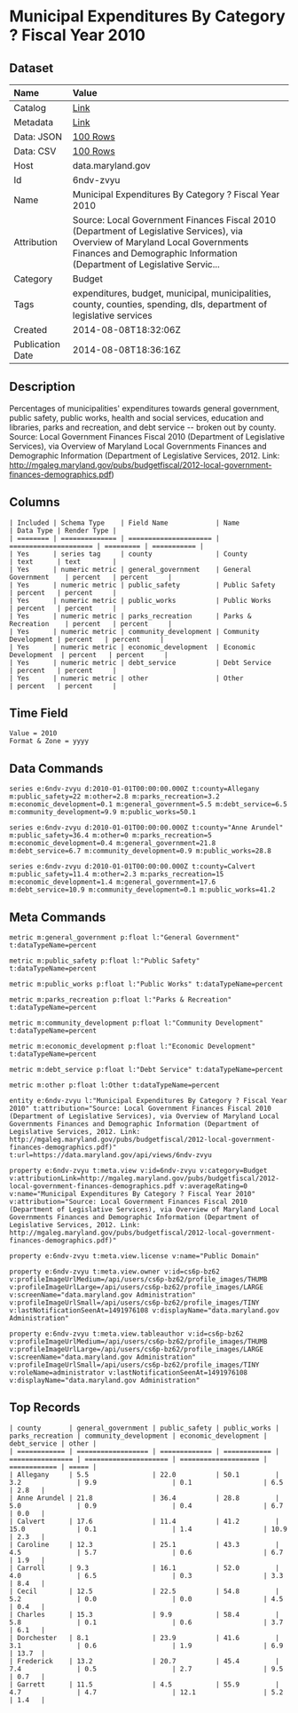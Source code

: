 # Municipal Expenditures By Category ? Fiscal Year 2010

## Dataset

| Name | Value |
| :--- | :---- |
| Catalog | [Link](https://catalog.data.gov/dataset/municipal-expenditures-by-category-fiscal-year-2010-85332) |
| Metadata | [Link](https://data.maryland.gov/api/views/6ndv-zvyu) |
| Data: JSON | [100 Rows](https://data.maryland.gov/api/views/6ndv-zvyu/rows.json?max_rows=100) |
| Data: CSV | [100 Rows](https://data.maryland.gov/api/views/6ndv-zvyu/rows.csv?max_rows=100) |
| Host | data.maryland.gov |
| Id | 6ndv-zvyu |
| Name | Municipal Expenditures By Category ? Fiscal Year 2010 |
| Attribution | Source: Local Government Finances Fiscal 2010 (Department of Legislative Services), via Overview of Maryland Local Governments Finances and Demographic Information (Department of Legislative Servic... |
| Category | Budget |
| Tags | expenditures, budget, municipal, municipalities, county, counties, spending, dls, department of legislative services |
| Created | 2014-08-08T18:32:06Z |
| Publication Date | 2014-08-08T18:36:16Z |

## Description

Percentages of municipalities' expenditures towards general government, public safety, public works, health and social services, education and libraries, parks and recreation, and debt service -- broken out by county. Source: Local Government Finances Fiscal 2010 (Department of Legislative Services), via Overview of Maryland Local Governments Finances and Demographic Information (Department of Legislative Services, 2012. Link: http://mgaleg.maryland.gov/pubs/budgetfiscal/2012-local-government-finances-demographics.pdf)

## Columns

```ls
| Included | Schema Type    | Field Name            | Name                  | Data Type | Render Type |
| ======== | ============== | ===================== | ===================== | ========= | =========== |
| Yes      | series tag     | county                | County                | text      | text        |
| Yes      | numeric metric | general_government    | General Government    | percent   | percent     |
| Yes      | numeric metric | public_safety         | Public Safety         | percent   | percent     |
| Yes      | numeric metric | public_works          | Public Works          | percent   | percent     |
| Yes      | numeric metric | parks_recreation      | Parks & Recreation    | percent   | percent     |
| Yes      | numeric metric | community_development | Community Development | percent   | percent     |
| Yes      | numeric metric | economic_development  | Economic Development  | percent   | percent     |
| Yes      | numeric metric | debt_service          | Debt Service          | percent   | percent     |
| Yes      | numeric metric | other                 | Other                 | percent   | percent     |
```

## Time Field

```ls
Value = 2010
Format & Zone = yyyy
```

## Data Commands

```ls
series e:6ndv-zvyu d:2010-01-01T00:00:00.000Z t:county=Allegany m:public_safety=22 m:other=2.8 m:parks_recreation=3.2 m:economic_development=0.1 m:general_government=5.5 m:debt_service=6.5 m:community_development=9.9 m:public_works=50.1

series e:6ndv-zvyu d:2010-01-01T00:00:00.000Z t:county="Anne Arundel" m:public_safety=36.4 m:other=0 m:parks_recreation=5 m:economic_development=0.4 m:general_government=21.8 m:debt_service=6.7 m:community_development=0.9 m:public_works=28.8

series e:6ndv-zvyu d:2010-01-01T00:00:00.000Z t:county=Calvert m:public_safety=11.4 m:other=2.3 m:parks_recreation=15 m:economic_development=1.4 m:general_government=17.6 m:debt_service=10.9 m:community_development=0.1 m:public_works=41.2
```

## Meta Commands

```ls
metric m:general_government p:float l:"General Government" t:dataTypeName=percent

metric m:public_safety p:float l:"Public Safety" t:dataTypeName=percent

metric m:public_works p:float l:"Public Works" t:dataTypeName=percent

metric m:parks_recreation p:float l:"Parks & Recreation" t:dataTypeName=percent

metric m:community_development p:float l:"Community Development" t:dataTypeName=percent

metric m:economic_development p:float l:"Economic Development" t:dataTypeName=percent

metric m:debt_service p:float l:"Debt Service" t:dataTypeName=percent

metric m:other p:float l:Other t:dataTypeName=percent

entity e:6ndv-zvyu l:"Municipal Expenditures By Category ? Fiscal Year 2010" t:attribution="Source: Local Government Finances Fiscal 2010 (Department of Legislative Services), via Overview of Maryland Local Governments Finances and Demographic Information (Department of Legislative Services, 2012. Link: http://mgaleg.maryland.gov/pubs/budgetfiscal/2012-local-government-finances-demographics.pdf)" t:url=https://data.maryland.gov/api/views/6ndv-zvyu

property e:6ndv-zvyu t:meta.view v:id=6ndv-zvyu v:category=Budget v:attributionLink=http://mgaleg.maryland.gov/pubs/budgetfiscal/2012-local-government-finances-demographics.pdf v:averageRating=0 v:name="Municipal Expenditures By Category ? Fiscal Year 2010" v:attribution="Source: Local Government Finances Fiscal 2010 (Department of Legislative Services), via Overview of Maryland Local Governments Finances and Demographic Information (Department of Legislative Services, 2012. Link: http://mgaleg.maryland.gov/pubs/budgetfiscal/2012-local-government-finances-demographics.pdf)"

property e:6ndv-zvyu t:meta.view.license v:name="Public Domain"

property e:6ndv-zvyu t:meta.view.owner v:id=cs6p-bz62 v:profileImageUrlMedium=/api/users/cs6p-bz62/profile_images/THUMB v:profileImageUrlLarge=/api/users/cs6p-bz62/profile_images/LARGE v:screenName="data.maryland.gov Administration" v:profileImageUrlSmall=/api/users/cs6p-bz62/profile_images/TINY v:lastNotificationSeenAt=1491976108 v:displayName="data.maryland.gov Administration"

property e:6ndv-zvyu t:meta.view.tableauthor v:id=cs6p-bz62 v:profileImageUrlMedium=/api/users/cs6p-bz62/profile_images/THUMB v:profileImageUrlLarge=/api/users/cs6p-bz62/profile_images/LARGE v:screenName="data.maryland.gov Administration" v:profileImageUrlSmall=/api/users/cs6p-bz62/profile_images/TINY v:roleName=administrator v:lastNotificationSeenAt=1491976108 v:displayName="data.maryland.gov Administration"
```

## Top Records

```ls
| county       | general_government | public_safety | public_works | parks_recreation | community_development | economic_development | debt_service | other | 
| ============ | ================== | ============= | ============ | ================ | ===================== | ==================== | ============ | ===== | 
| Allegany     | 5.5                | 22.0          | 50.1         | 3.2              | 9.9                   | 0.1                  | 6.5          | 2.8   | 
| Anne Arundel | 21.8               | 36.4          | 28.8         | 5.0              | 0.9                   | 0.4                  | 6.7          | 0.0   | 
| Calvert      | 17.6               | 11.4          | 41.2         | 15.0             | 0.1                   | 1.4                  | 10.9         | 2.3   | 
| Caroline     | 12.3               | 25.1          | 43.3         | 4.5              | 5.7                   | 0.6                  | 6.7          | 1.9   | 
| Carroll      | 9.3                | 16.1          | 52.0         | 4.0              | 6.5                   | 0.3                  | 3.3          | 8.4   | 
| Cecil        | 12.5               | 22.5          | 54.8         | 5.2              | 0.0                   | 0.0                  | 4.5          | 0.4   | 
| Charles      | 15.3               | 9.9           | 58.4         | 5.8              | 0.1                   | 0.6                  | 3.7          | 6.1   | 
| Dorchester   | 8.1                | 23.9          | 41.6         | 3.1              | 0.6                   | 1.9                  | 6.9          | 13.7  | 
| Frederick    | 13.2               | 20.7          | 45.4         | 7.4              | 0.5                   | 2.7                  | 9.5          | 0.7   | 
| Garrett      | 11.5               | 4.5           | 55.9         | 4.7              | 4.7                   | 12.1                 | 5.2          | 1.4   | 
```